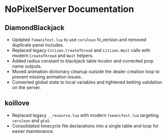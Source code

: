 # NoPixelServer Documentation

## DiamondBlackjack
- Updated `fxmanifest.lua` to use `cerulean` fx_version and removed duplicate panel includes.
- Replaced legacy `Citizen.CreateThread` and `Citizen.Wait` calls with modern `CreateThread` and `Wait` helpers.
- Added radius constant to blackjack table locator and corrected prop name outputs.
- Moved animation dictionary cleanup outside the dealer creation loop to prevent missing animation issues.
- Converted global state to local variables and tightened betting validation on the server.

## koillove
- Replaced legacy `__resource.lua` with modern `fxmanifest.lua` targeting `cerulean` and `gta5`.
- Consolidated timecycle file declarations into a single table and loop for easier maintenance.

